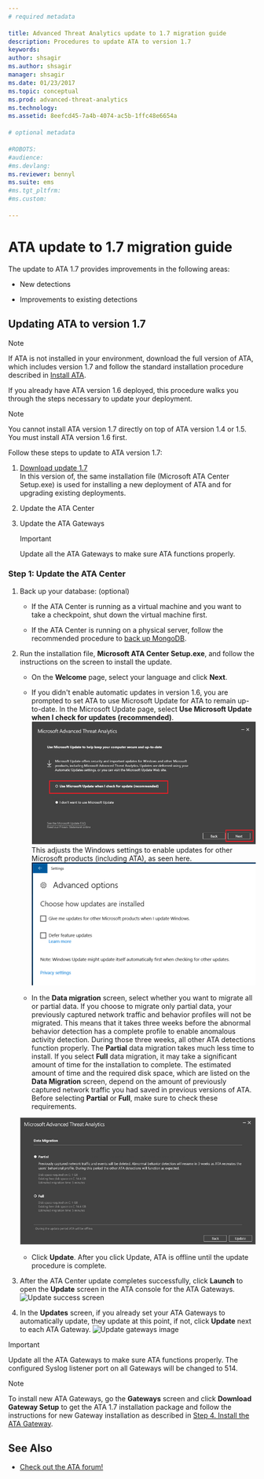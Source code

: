 ```yaml
---
# required metadata

title: Advanced Threat Analytics update to 1.7 migration guide
description: Procedures to update ATA to version 1.7
keywords:
author: shsagir
ms.author: shsagir
manager: shsagir
ms.date: 01/23/2017
ms.topic: conceptual
ms.prod: advanced-threat-analytics
ms.technology:
ms.assetid: 8eefcd45-7a4b-4074-ac5b-1ffc48e6654a

# optional metadata

#ROBOTS:
#audience:
#ms.devlang:
ms.reviewer: bennyl
ms.suite: ems
#ms.tgt_pltfrm:
#ms.custom:

---
```


# ATA update to 1.7 migration guide

The update to ATA 1.7 provides improvements in the following areas:

- New detections

- Improvements to existing detections
  

## Updating ATA to version 1.7

> [!NOTE] 
> If ATA is not installed in your environment, download the full version of ATA, which includes version 1.7 and follow the standard installation procedure described in [Install ATA](install-ata-step1.md).

If you already have ATA version 1.6 deployed, this procedure walks you through the steps necessary to update your deployment.

> [!NOTE] 
> You cannot install ATA version 1.7 directly on top of ATA version 1.4 or 1.5. You must install ATA version 1.6 first. 

Follow these steps to update to ATA version 1.7:

1.  [Download update 1.7](https://www.microsoft.com/evalcenter/evaluate-microsoft-advanced-threat-analytics)<br>
In this version of, the same installation file (Microsoft ATA Center Setup.exe) is used for installing a new deployment of ATA and for upgrading existing deployments.

1. Update the ATA Center

1. Update the ATA Gateways

    > [!IMPORTANT]
    > Update all the ATA Gateways to make sure ATA functions properly.

### Step 1: Update the ATA Center

1. Back up your database: (optional)

    - If the ATA Center is running as a virtual machine and you want to take a checkpoint, shut down the virtual machine first.

    - If the ATA Center is running on a physical server, follow the recommended procedure to [back up MongoDB](https://docs.mongodb.org/manual/core/backups/).

1. Run the installation file, **Microsoft ATA Center Setup.exe**, and follow the instructions on the screen to install the update.

    - On the **Welcome** page, select your language and click **Next**.

    - If you didn't enable automatic updates in version 1.6, you are prompted to set ATA to use Microsoft Update for ATA to remain up-to-date.  In the Microsoft Update page, select **Use Microsoft Update when I check for updates (recommended)**.
    ![Keep ATA up-to-date image](media/ata_ms_update.png)
     This adjusts the Windows settings to enable updates for other Microsoft products (including ATA), as seen here. 
    ![Windows auto-update image](media/ata_installupdatesautomatically.png)

    - In the **Data migration** screen, select whether you want to migrate all or partial data. If you choose to migrate only partial data, your previously captured network traffic and behavior profiles will not be migrated. This means that it takes three weeks before the abnormal behavior detection has a complete profile to enable anomalous activity detection. During those three weeks, all other ATA detections function properly. The **Partial** data migration takes much less time to install. If you select **Full** data migration, it may take a significant amount of time for the installation to complete. The estimated amount of time and the required disk space, which are listed on the **Data Migration** screen, depend on the amount of previously captured network traffic you had saved in previous versions of ATA. Before selecting **Partial** or **Full**, make sure to check these requirements.  
    
    ![ATA data migration](media/migration-data-migration17.png)

    - Click **Update**. After you click Update, ATA is offline until the update procedure is complete.

1. After the ATA Center update completes successfully, click **Launch** to open the **Update** screen in the ATA console for the ATA Gateways.
    ![Update success screen](media/migration-center-success17.png)

1. In the **Updates** screen, if you already set your ATA Gateways to automatically update, they update at this point, if not, click **Update** next to each ATA Gateway.
  ![Update gateways image](media/migration-update-gw-17.png)

  
> [!IMPORTANT] 
> Update all the ATA Gateways to make sure ATA functions properly.
> The configured Syslog listener port on all Gateways will be changed to 514.
 
> [!NOTE] 
> To install new ATA Gateways, go the **Gateways** screen and click **Download Gateway Setup** to get the ATA 1.7 installation package and follow the instructions for new Gateway installation as described in [Step 4. Install the ATA Gateway](install-ata-step4.md).



## See Also

- [Check out the ATA forum!](https://social.technet.microsoft.com/Forums/security/home?forum=mata)
